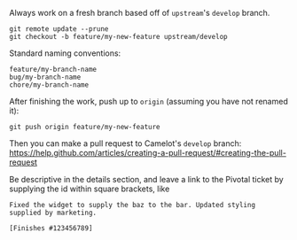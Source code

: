 Always work on a fresh branch based off of `upstream`'s `develop` branch.

```shell
git remote update --prune
git checkout -b feature/my-new-feature upstream/develop
```

Standard naming conventions:
```shell
feature/my-branch-name
bug/my-branch-name
chore/my-branch-name
```

After finishing the work, push up to `origin` (assuming you have not renamed it):
```shell
git push origin feature/my-new-feature
```

Then you can make a pull request to Camelot's `develop` branch:  
https://help.github.com/articles/creating-a-pull-request/#creating-the-pull-request

Be descriptive in the details section, and leave a link to the Pivotal ticket by supplying the id within square brackets, like

```shell
Fixed the widget to supply the baz to the bar. Updated styling supplied by marketing.

[Finishes #123456789]
```
